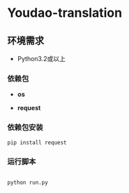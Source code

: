 # Youdao-translation
## 环境需求

<ul>

<li>Python3.2或以上</li>

</ul>

### 依赖包

- **os**

- **request**

### 依赖包安装

`pip install request`

### 运行脚本

``` 

python run.py

```

